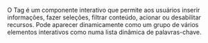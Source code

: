 O Tag é um componente interativo que permite aos usuários inserir informações, fazer seleções, filtrar conteúdo, acionar ou desabilitar recursos. Pode aparecer dinamicamente como um grupo de vários elementos interativos como numa lista dinâmica de palavras-chave.
